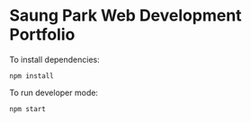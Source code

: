 # Saung Park Web Development Portfolio

To install dependencies:

```
npm install
```

To run developer mode:

```
npm start
```

